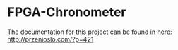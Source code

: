 # FPGA-Chronometer

The documentation for this project can be found in here: http://przenioslo.com/?p=421
